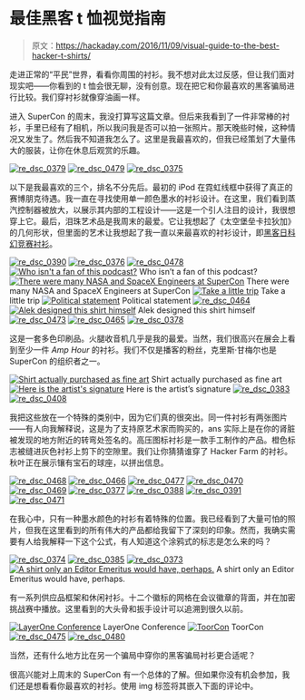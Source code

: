 # 最佳黑客 t 恤视觉指南

> 原文：<https://hackaday.com/2016/11/09/visual-guide-to-the-best-hacker-t-shirts/>

走进正常的“平民”世界，看看你周围的衬衫。我不想对此太过反感，但让我们面对现实吧——你看到的 t 恤会很无聊，没有创意。现在把它和你最喜欢的黑客骗局进行比较。我们穿衬衫就像穿油画一样。

进入 SuperCon 的周末，我没打算写这篇文章。但后来我看到了一件非常棒的衬衫，手里已经有了相机，所以我问我是否可以拍一张照片。那天晚些时候，这种情况又发生了。然后我不知道我怎么了。这里是我最喜欢的，但我已经策划了大量伟大的服装，让你在休息后观赏的乐趣。

 [![re_dsc_0379](img/9256919931c21e3256ddaecf82f347dc.png "re_dsc_0379")](https://hackaday.com/2016/11/09/visual-guide-to-the-best-hacker-t-shirts/re_dsc_0379/)  [![re_dsc_0479](img/f78013e587d45a1a94f893bd10f79c1c.png "re_dsc_0479")](https://hackaday.com/2016/11/09/visual-guide-to-the-best-hacker-t-shirts/re_dsc_0479/)  [![re_dsc_0375](img/61dc87d5f3246962dfad9aff1f360d20.png "re_dsc_0375")](https://hackaday.com/2016/11/09/visual-guide-to-the-best-hacker-t-shirts/re_dsc_0375/) 

以下是我最喜欢的三个，排名不分先后。最初的 iPod 在霓虹线框中获得了真正的赛博朋克待遇。我一直在寻找使用单一颜色墨水的衬衫设计。在这里，我们看到蒸汽控制器被放大，以展示其内部的工程设计——这是一个引人注目的设计，我很想穿上它。最后，泪珠艺术品是我周末的最爱。它让我想起了《太空堡垒卡拉狄加》的几何形状，但里面的艺术让我想起了我一直以来最喜欢的衬衫设计，即[黑客日科幻竞赛衬衫](https://hackaday.io/page/377-sci-fi-contest-shirts-status-page)。

 [![re_dsc_0390](img/ccc6ef6038388b25d600a2d8c2114b73.png "re_dsc_0390")](https://hackaday.com/2016/11/09/visual-guide-to-the-best-hacker-t-shirts/re_dsc_0390/)  [![re_dsc_0376](img/25777459590cd6ed65d6fa743584d759.png "re_dsc_0376")](https://hackaday.com/2016/11/09/visual-guide-to-the-best-hacker-t-shirts/re_dsc_0376/)  [![re_dsc_0478](img/871b36736883ccee4f085b6502f27130.png "re_dsc_0478")](https://hackaday.com/2016/11/09/visual-guide-to-the-best-hacker-t-shirts/re_dsc_0478/)  [![Who isn't a fan of this podcast?](img/94771f5bf2b0c4209d2bea426300b306.png "re_dsc_0389")](https://hackaday.com/2016/11/09/visual-guide-to-the-best-hacker-t-shirts/re_dsc_0389/) Who isn’t a fan of this podcast? [![There were many NASA and SpaceX Engineers at SuperCon](img/793376b2b0c04ea7e6b983630098dbe2.png "re_dsc_0384")](https://hackaday.com/2016/11/09/visual-guide-to-the-best-hacker-t-shirts/re_dsc_0384/) There were many NASA and SpaceX Engineers at SuperCon [![Take a little trip](img/262ccea5f968b39c0b23914ddd8320c9.png "re_dsc_0472")](https://hackaday.com/2016/11/09/visual-guide-to-the-best-hacker-t-shirts/re_dsc_0472/) Take a little trip [![Political statement](img/e866ed290509ff4035b48bf2c489618f.png "re_dsc_0476")](https://hackaday.com/2016/11/09/visual-guide-to-the-best-hacker-t-shirts/re_dsc_0476/) Political statement [![re_dsc_0464](img/855b43c2cf260145096134eca40f7c06.png "re_dsc_0464")](https://hackaday.com/2016/11/09/visual-guide-to-the-best-hacker-t-shirts/re_dsc_0464/)  [![Alek designed this shirt himself](img/ad1ff430e891124b4486e9e302f0facd.png "re_dsc_0467")](https://hackaday.com/2016/11/09/visual-guide-to-the-best-hacker-t-shirts/re_dsc_0467/) Alek designed this shirt himself [![re_dsc_0473](img/cfcec15a63c1fc22360ce198d5dfc6e1.png "re_dsc_0473")](https://hackaday.com/2016/11/09/visual-guide-to-the-best-hacker-t-shirts/re_dsc_0473/)  [![re_dsc_0465](img/c7c78f9306b695e0c0b8b3ca85cf2553.png "re_dsc_0465")](https://hackaday.com/2016/11/09/visual-guide-to-the-best-hacker-t-shirts/re_dsc_0465/)  [![re_dsc_0378](img/8def9d593c6d8d9b6db53714f0a79ed7.png "re_dsc_0378")](https://hackaday.com/2016/11/09/visual-guide-to-the-best-hacker-t-shirts/re_dsc_0378/) 

这是一套多色印刷品。火腿收音机几乎是我的最爱。当然，我们很高兴在展会上看到至少一件 *Amp Hour* 的衬衫。我们不仅是播客的粉丝，克里斯·甘梅尔也是 SuperCon 的组织者之一。

 [![Shirt actually purchased as fine art](img/31f676aecefc2d59b44ade422efb2756.png "re_dsc_0481")](https://hackaday.com/2016/11/09/visual-guide-to-the-best-hacker-t-shirts/re_dsc_0481/) Shirt actually purchased as fine art [![Here is the artist's signature](img/71c5ddcaaa5dc2a80b6d921e63893b1b.png "re_dsc_0482")](https://hackaday.com/2016/11/09/visual-guide-to-the-best-hacker-t-shirts/re_dsc_0482/) Here is the artist’s signature [![re_dsc_0383](img/081e0411f727d02d4fa400a104805488.png "re_dsc_0383")](https://hackaday.com/2016/11/09/visual-guide-to-the-best-hacker-t-shirts/re_dsc_0383/)  [![re_dsc_0408](img/4ca5cde20e834af27549b5943e60d67e.png "re_dsc_0408")](https://hackaday.com/2016/11/09/visual-guide-to-the-best-hacker-t-shirts/re_dsc_0408/) 

我把这些放在一个特殊的类别中，因为它们真的很突出。同一件衬衫有两张图片——有人向我解释说，这是为了支持原艺术家而购买的，ans 实际上是在你的肾脏被发现的地方附近的转弯处签名的。高压图标衬衫是一款手工制作的产品。橙色标志被缝进灰色衬衫上剪下的空隙里。我们让你猜猜谁穿了 Hacker Farm 的衬衫。秋叶正在展示镶有宝石的球座，以拼出信息。

 [![re_dsc_0468](img/cc72eed0fccb61bd042f6901da1f6a20.png "re_dsc_0468")](https://hackaday.com/2016/11/09/visual-guide-to-the-best-hacker-t-shirts/re_dsc_0468/)  [![re_dsc_0466](img/c12263ac2f82fac37d1977ccf35888a3.png "re_dsc_0466")](https://hackaday.com/2016/11/09/visual-guide-to-the-best-hacker-t-shirts/re_dsc_0466/)  [![re_dsc_0477](img/c0048f2c1b5b953c88436dcabb6255d0.png "re_dsc_0477")](https://hackaday.com/2016/11/09/visual-guide-to-the-best-hacker-t-shirts/re_dsc_0477/)  [![re_dsc_0470](img/7b134edae29d418c8768845bc1842c56.png "re_dsc_0470")](https://hackaday.com/2016/11/09/visual-guide-to-the-best-hacker-t-shirts/re_dsc_0470/)  [![re_dsc_0469](img/831d09322490b6efc48dd42c0ab94095.png "re_dsc_0469")](https://hackaday.com/2016/11/09/visual-guide-to-the-best-hacker-t-shirts/re_dsc_0469/)  [![re_dsc_0377](img/2f6c54d0ee13876097191b4e95d748b6.png "re_dsc_0377")](https://hackaday.com/2016/11/09/visual-guide-to-the-best-hacker-t-shirts/re_dsc_0377/)  [![re_dsc_0388](img/d3e3b401793cfedf887dac7eb33f02a6.png "re_dsc_0388")](https://hackaday.com/2016/11/09/visual-guide-to-the-best-hacker-t-shirts/re_dsc_0388/)  [![re_dsc_0391](img/a5fd23e6d2b0728649c3ae57e1183ace.png "re_dsc_0391")](https://hackaday.com/2016/11/09/visual-guide-to-the-best-hacker-t-shirts/re_dsc_0391/)  [![re_dsc_0471](img/d24a9dacb76d472882d0a77719059da6.png "re_dsc_0471")](https://hackaday.com/2016/11/09/visual-guide-to-the-best-hacker-t-shirts/re_dsc_0471/) 

在我心中，只有一种墨水颜色的衬衫有着特殊的位置。我已经看到了大量可怕的照片，但我在这里看到的所有伟大的产品都给我留下了深刻的印象。然而，我确实需要有人给我解释一下这个公式，有人知道这个涂鸦式的标志是怎么来的吗？

 [![re_dsc_0374](img/f2449dc6c1ba31bcc76e925f674574d1.png "re_dsc_0374")](https://hackaday.com/2016/11/09/visual-guide-to-the-best-hacker-t-shirts/re_dsc_0374/)  [![re_dsc_0385](img/7ced89cfaa84d7579924bc599808b2a5.png "re_dsc_0385")](https://hackaday.com/2016/11/09/visual-guide-to-the-best-hacker-t-shirts/re_dsc_0385/)  [![re_dsc_0373](img/65aff0c442f8cd2afde94df33d7af55c.png "re_dsc_0373")](https://hackaday.com/2016/11/09/visual-guide-to-the-best-hacker-t-shirts/re_dsc_0373/)  [![A shirt only an Editor Emeritus would have, perhaps.](img/925a0842abbd3d4cb35cc61bcf65120b.png "re_dsc_0382")](https://hackaday.com/2016/11/09/visual-guide-to-the-best-hacker-t-shirts/re_dsc_0382/) A shirt only an Editor Emeritus would have, perhaps.

有一系列供应品框架和休闲衬衫。十二个徽标的网格在会议徽章的背面，并在加密挑战赛中播放。这里看到的大头骨和扳手设计可以追溯到很久以前。

 [![LayerOne Conference](img/72c576a2d9a9bc268ec9e7a18cdaab4c.png "re_dsc_0381")](https://hackaday.com/2016/11/09/visual-guide-to-the-best-hacker-t-shirts/re_dsc_0381/) LayerOne Conference [![ToorCon](img/a7af29531e15c5bc1d1cbca433023794.png "re_dsc_0474")](https://hackaday.com/2016/11/09/visual-guide-to-the-best-hacker-t-shirts/re_dsc_0474/) ToorCon [![re_dsc_0475](img/59d3d87b6bbf8a78c7cd85d514765859.png "re_dsc_0475")](https://hackaday.com/2016/11/09/visual-guide-to-the-best-hacker-t-shirts/re_dsc_0475/)  [![re_dsc_0480](img/c78aeca9fbba554db3c680aa1bb40bf5.png "re_dsc_0480")](https://hackaday.com/2016/11/09/visual-guide-to-the-best-hacker-t-shirts/re_dsc_0480/) 

当然，还有什么地方比在另一个骗局中穿你的黑客骗局衬衫更合适呢？

很高兴能对上周末的 SuperCon 有一个总体的了解。但如果你没有机会参加，我们还是想看看你最喜欢的衬衫。使用 img 标签将其嵌入下面的评论中。